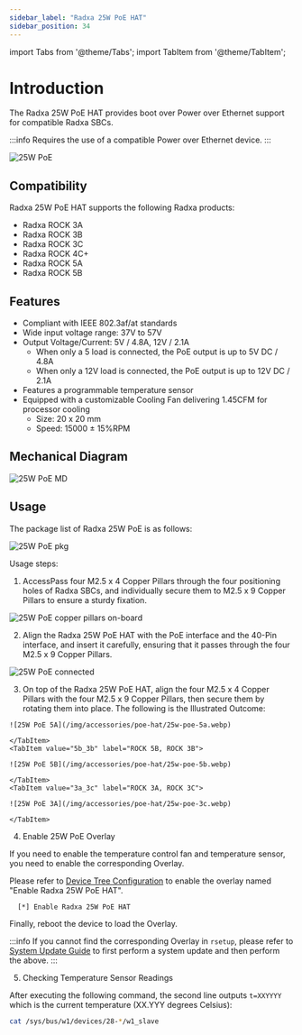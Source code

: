 ```yaml
---
sidebar_label: "Radxa 25W PoE HAT"
sidebar_position: 34
---
```


import Tabs from '@theme/Tabs';
import TabItem from '@theme/TabItem';

# Introduction

The Radxa 25W PoE HAT provides boot over Power over Ethernet support for compatible Radxa SBCs.

:::info
Requires the use of a compatible Power over Ethernet device.
:::

![25W PoE](/img/accessories/poe-hat/25w-poe.webp)

## Compatibility

Radxa 25W PoE HAT supports the following Radxa products:

- Radxa ROCK 3A
- Radxa ROCK 3B
- Radxa ROCK 3C
- Radxa ROCK 4C+
- Radxa ROCK 5A
- Radxa ROCK 5B

## Features

- Compliant with IEEE 802.3af/at standards
- Wide input voltage range: 37V to 57V
- Output Voltage/Current: 5V / 4.8A, 12V / 2.1A
  - When only a 5 load is connected, the PoE output is up to 5V DC / 4.8A
  - When only a 12V load is connected, the PoE output is up to 12V DC / 2.1A
- Features a programmable temperature sensor
- Equipped with a customizable Cooling Fan delivering 1.45CFM for processor cooling
  - Size: 20 x 20 mm
  - Speed: 15000 ± 15%RPM

## Mechanical Diagram

![25W PoE MD](/img/accessories/poe-hat/25w-poe-md.webp)

## Usage

The package list of Radxa 25W PoE is as follows:

![25W PoE pkg](/img/accessories/poe-hat/25w-poe-pkg.webp)

Usage steps:

1. AccessPass four M2.5 x 4 Copper Pillars through the four positioning holes of Radxa SBCs, and individually secure them to M2.5 x 9 Copper Pillars to ensure a sturdy fixation.

![25W PoE copper pillars on-board](/img/accessories/poe-hat/copper-pillars-on-board.webp)

2. Align the Radxa 25W PoE HAT with the PoE interface and the 40-Pin interface, and insert it carefully, ensuring that it passes through the four M2.5 x 9 Copper Pillars.

![25W PoE connected](/img/accessories/poe-hat/25w-poe-connected.webp)

3. On top of the Radxa 25W PoE HAT, align the four M2.5 x 4 Copper Pillars with the four M2.5 x 9 Copper Pillars, then secure them by rotating them into place. The following is the Illustrated Outcome:

  <Tabs>
    <TabItem value="5a_4c+" label="ROCK 5A, ROCK 4C+">

    ![25W PoE 5A](/img/accessories/poe-hat/25w-poe-5a.webp)

    </TabItem>
    <TabItem value="5b_3b" label="ROCK 5B, ROCK 3B">

    ![25W PoE 5B](/img/accessories/poe-hat/25w-poe-5b.webp)

    </TabItem>
    <TabItem value="3a_3c" label="ROCK 3A, ROCK 3C">

    ![25W PoE 3A](/img/accessories/poe-hat/25w-poe-3c.webp)

    </TabItem>

  </Tabs>

4. Enable 25W PoE Overlay

If you need to enable the temperature control fan and temperature sensor, you need to enable the corresponding Overlay.

Please refer to [Device Tree Configuration](/radxa-os/rsetup/devicetree#how-to-enable-an-overlay) to enable the overlay named "Enable Radxa 25W PoE HAT".

```bash.
  [*] Enable Radxa 25W PoE HAT
```

Finally, reboot the device to load the Overlay.

:::info
If you cannot find the corresponding Overlay in `rsetup`, please refer to [System Update Guide](/radxa-os/rsetup/rsetup-tool#system-update) to first perform a system update and then perform the above.
:::

5. Checking Temperature Sensor Readings

After executing the following command, the second line outputs `t=XXYYYY` which is the current temperature (XX.YYY degrees Celsius):

```bash
cat /sys/bus/w1/devices/28-*/w1_slave
```